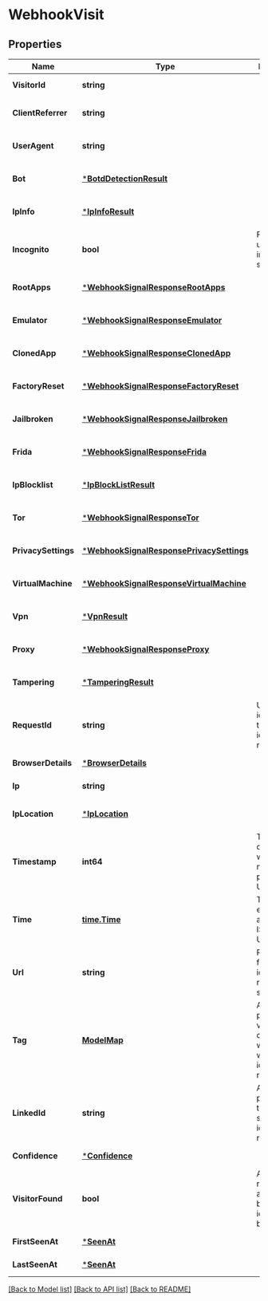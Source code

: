 # WebhookVisit

## Properties
Name | Type | Description | Notes
------------ | ------------- | ------------- | -------------
**VisitorId** | **string** |  | [default to null]
**ClientReferrer** | **string** |  | [optional] [default to null]
**UserAgent** | **string** |  | [optional] [default to null]
**Bot** | [***BotdDetectionResult**](BotdDetectionResult.md) |  | [optional] [default to null]
**IpInfo** | [***IpInfoResult**](IpInfoResult.md) |  | [optional] [default to null]
**Incognito** | **bool** | Flag if user used incognito session. | [default to null]
**RootApps** | [***WebhookSignalResponseRootApps**](WebhookSignalResponseRootApps.md) |  | [optional] [default to null]
**Emulator** | [***WebhookSignalResponseEmulator**](WebhookSignalResponseEmulator.md) |  | [optional] [default to null]
**ClonedApp** | [***WebhookSignalResponseClonedApp**](WebhookSignalResponseClonedApp.md) |  | [optional] [default to null]
**FactoryReset** | [***WebhookSignalResponseFactoryReset**](WebhookSignalResponseFactoryReset.md) |  | [optional] [default to null]
**Jailbroken** | [***WebhookSignalResponseJailbroken**](WebhookSignalResponseJailbroken.md) |  | [optional] [default to null]
**Frida** | [***WebhookSignalResponseFrida**](WebhookSignalResponseFrida.md) |  | [optional] [default to null]
**IpBlocklist** | [***IpBlockListResult**](IpBlockListResult.md) |  | [optional] [default to null]
**Tor** | [***WebhookSignalResponseTor**](WebhookSignalResponseTor.md) |  | [optional] [default to null]
**PrivacySettings** | [***WebhookSignalResponsePrivacySettings**](WebhookSignalResponsePrivacySettings.md) |  | [optional] [default to null]
**VirtualMachine** | [***WebhookSignalResponseVirtualMachine**](WebhookSignalResponseVirtualMachine.md) |  | [optional] [default to null]
**Vpn** | [***VpnResult**](VpnResult.md) |  | [optional] [default to null]
**Proxy** | [***WebhookSignalResponseProxy**](WebhookSignalResponseProxy.md) |  | [optional] [default to null]
**Tampering** | [***TamperingResult**](TamperingResult.md) |  | [optional] [default to null]
**RequestId** | **string** | Unique identifier of the user's identification request. | [default to null]
**BrowserDetails** | [***BrowserDetails**](BrowserDetails.md) |  | [default to null]
**Ip** | **string** |  | [default to null]
**IpLocation** | [***IpLocation**](IPLocation.md) |  | [optional] [default to null]
**Timestamp** | **int64** | Timestamp of the event with millisecond precision in Unix time. | [default to null]
**Time** | [**time.Time**](time.Time.md) | Time expressed according to ISO 8601 in UTC format. | [default to null]
**Url** | **string** | Page URL from which identification request was sent. | [default to null]
**Tag** | [**ModelMap**](interface{}.md) | A customer-provided value or an object that was sent with identification request. | [optional] [default to null]
**LinkedId** | **string** | A customer-provided id that was sent with identification request. | [optional] [default to null]
**Confidence** | [***Confidence**](Confidence.md) |  | [default to null]
**VisitorFound** | **bool** | Attribute represents if a visitor had been identified before. | [default to null]
**FirstSeenAt** | [***SeenAt**](SeenAt.md) |  | [default to null]
**LastSeenAt** | [***SeenAt**](SeenAt.md) |  | [default to null]

[[Back to Model list]](../README.md#documentation-for-models) [[Back to API list]](../README.md#documentation-for-api-endpoints) [[Back to README]](../README.md)

